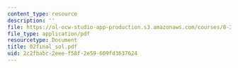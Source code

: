 ```yaml
---
content_type: resource
description: ''
file: https://ol-ocw-studio-app-production.s3.amazonaws.com/courses/8-282j-introduction-to-astronomy-spring-2006/2c2fbabc2eeef58f2e59609fd3637624_02final_sol.pdf
file_type: application/pdf
resourcetype: Document
title: 02final_sol.pdf
uid: 2c2fbabc-2eee-f58f-2e59-609fd3637624
---
```

